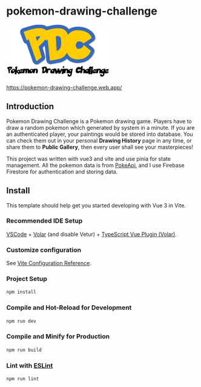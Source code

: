 # pokemon-drawing-challenge

![](./src/assets/pdc_logo.png)

<https://pokemon-drawing-challenge.web.app/>

## Introduction

Pokemon Drawing Challenge is a Pokemon drawing game. Players have to draw a random pokemon which generated by system in a minute. If you are an authenticated player, your paintings would be stored into database. You can check them out in your personal **Drawing History** page in any time, or share them to **Public Gallery**, then every user shall see your masterpieces!

This project was written with vue3 and vite and use pinia for state management. All the pokemon data is from [PokeApi](https://pokeapi.co/), and I use Firebase Firestore for authentication and storing data.

## Install

This template should help get you started developing with Vue 3 in Vite.

### Recommended IDE Setup

[VSCode](https://code.visualstudio.com/) + [Volar](https://marketplace.visualstudio.com/items?itemName=Vue.volar) (and disable Vetur) + [TypeScript Vue Plugin (Volar)](https://marketplace.visualstudio.com/items?itemName=Vue.vscode-typescript-vue-plugin).

### Customize configuration

See [Vite Configuration Reference](https://vitejs.dev/config/).

### Project Setup

```sh
npm install
```

### Compile and Hot-Reload for Development

```sh
npm run dev
```

### Compile and Minify for Production

```sh
npm run build
```

### Lint with [ESLint](https://eslint.org/)

```sh
npm run lint
```
